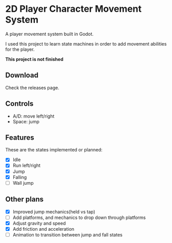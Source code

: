 # 2D Player Character Movement System

A player movement system built in Godot.

I used this project to learn state machines in order to add movement abilities for the player.

**This project is not finished**

## Download

Check the releases page.

## Controls

- A/D: move left/right
- Space: jump

## Features

These are the states implemented or planned:

- [x] Idle
- [x] Run left/right
- [x] Jump
- [x] Falling
- [ ] Wall jump

## Other plans

- [x] Improved jump mechanics(held vs tap)
- [ ] Add platforms, and mechanics to drop down through platforms
- [x] Adjust gravity and speed
- [x] Add friction and acceleration
- [ ] Animation to transition between jump and fall states
